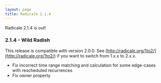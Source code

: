 ```yaml
---
layout: page
title: Radicale 2.1.4
---
```


Radicale 2.1.4 is out!

### 2.1.4 - Wild Radish

This release is compatible with version 2.0.0. See
[http://radicale.org/1to2/](http://radicale.org/1to2/) if you want to switch
from 1.x.x to 2.x.x.

* Fix incorrect time range matching and calculation for some edge-cases with
  rescheduled recurrences
* Fix owner property
